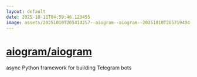 ```yaml
---
layout: default
date: 2025-10-11T04:59:46.123455
image: assets/20251010T205414257--aiogram--aiogram--20251010T205719404--cropped.png
---
```


# [aiogram/aiogram](https://github.com/aiogram/aiogram)

async Python framework for building Telegram bots

